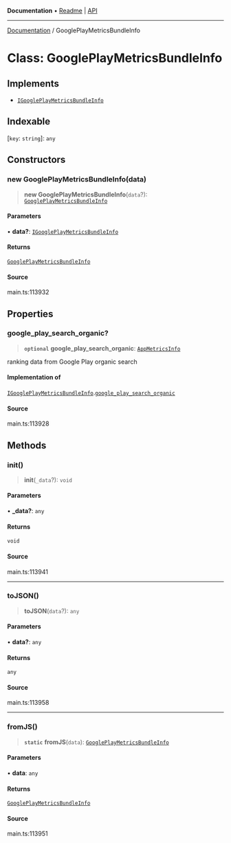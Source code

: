 **Documentation** • [Readme](../README.md) \| [API](../globals.md)

***

[Documentation](../README.md) / GooglePlayMetricsBundleInfo

# Class: GooglePlayMetricsBundleInfo

## Implements

- [`IGooglePlayMetricsBundleInfo`](../interfaces/IGooglePlayMetricsBundleInfo.md)

## Indexable

 \[`key`: `string`\]: `any`

## Constructors

### new GooglePlayMetricsBundleInfo(data)

> **new GooglePlayMetricsBundleInfo**(`data`?): [`GooglePlayMetricsBundleInfo`](GooglePlayMetricsBundleInfo.md)

#### Parameters

• **data?**: [`IGooglePlayMetricsBundleInfo`](../interfaces/IGooglePlayMetricsBundleInfo.md)

#### Returns

[`GooglePlayMetricsBundleInfo`](GooglePlayMetricsBundleInfo.md)

#### Source

main.ts:113932

## Properties

### google\_play\_search\_organic?

> **`optional`** **google\_play\_search\_organic**: [`AppMetricsInfo`](AppMetricsInfo.md)

ranking data from Google Play organic search

#### Implementation of

[`IGooglePlayMetricsBundleInfo`](../interfaces/IGooglePlayMetricsBundleInfo.md).[`google_play_search_organic`](../interfaces/IGooglePlayMetricsBundleInfo.md#google_play_search_organic)

#### Source

main.ts:113928

## Methods

### init()

> **init**(`_data`?): `void`

#### Parameters

• **\_data?**: `any`

#### Returns

`void`

#### Source

main.ts:113941

***

### toJSON()

> **toJSON**(`data`?): `any`

#### Parameters

• **data?**: `any`

#### Returns

`any`

#### Source

main.ts:113958

***

### fromJS()

> **`static`** **fromJS**(`data`): [`GooglePlayMetricsBundleInfo`](GooglePlayMetricsBundleInfo.md)

#### Parameters

• **data**: `any`

#### Returns

[`GooglePlayMetricsBundleInfo`](GooglePlayMetricsBundleInfo.md)

#### Source

main.ts:113951
